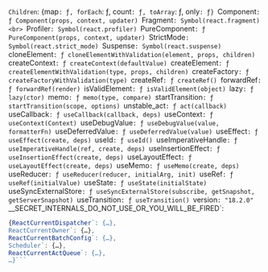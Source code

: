 `Children`: {map`: ƒ, forEach`: ƒ, count`: ƒ, toArray`: ƒ, only`: ƒ}
`Component`: ƒ Component(props, context, updater)
`Fragment`: Symbol(react.fragment)<br>
`Profiler`: Symbol(react.profiler)
`PureComponent`: ƒ PureComponent(props, context, updater)
`StrictMode`: Symbol(react.strict_mode)
`Suspense`: Symbol(react.suspense)
`cloneElement`: ƒ cloneElementWithValidation(element, props, children)
`createContext`: ƒ createContext(defaultValue)
`createElement`: ƒ createElementWithValidation(type, props, children)
`createFactory`: ƒ createFactoryWithValidation(type)
`createRef`: ƒ createRef()
`forwardRef`: ƒ forwardRef(render)
`isValidElement`: ƒ isValidElement(object)
`lazy`: ƒ lazy(ctor)
`memo`: ƒ memo(type, compare)
`startTransition`: ƒ startTransition(scope, options)
`unstable_act`: ƒ act(callback)
`useCallback`: ƒ useCallback(callback, deps)
`useContext`: ƒ useContext(Context)
`useDebugValue`: ƒ useDebugValue(value, formatterFn)
`useDeferredValue`: ƒ useDeferredValue(value)
`useEffect`: ƒ useEffect(create, deps)
`useId`: ƒ useId()
`useImperativeHandle`: ƒ useImperativeHandle(ref, create, deps)
`useInsertionEffect`: ƒ useInsertionEffect(create, deps)
`useLayoutEffect`: ƒ useLayoutEffect(create, deps)
`useMemo`: ƒ useMemo(create, deps)
`useReducer`: ƒ useReducer(reducer, initialArg, init)
`useRef`: ƒ useRef(initialValue)
`useState`: ƒ useState(initialState)
`useSyncExternalStore`: ƒ useSyncExternalStore(subscribe, getSnapshot, getServerSnapshot)
`useTransition`: ƒ useTransition()
`version`: "18.2.0"
`\_\_SECRET_INTERNALS_DO_NOT_USE_OR_YOU_WILL_BE_FIRED`:

````js
{ReactCurrentDispatcher`: {…},
ReactCurrentOwner`: {…},
ReactCurrentBatchConfig`: {…},
Scheduler`: {…},
ReactCurrentActQueue`: {…},
…}```
````
